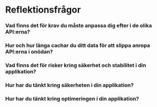 # Reflektionsfrågor
### Vad finns det för krav du måste anpassa dig efter i de olika API:erna?
### Hur och hur länga cachar du ditt data för att slippa anropa API:erna i onödan?
### Vad finns det för risker kring säkerhet och stabilitet i din applikation?
### Hur har du tänkt kring säkerheten i din applikation?
### Hur har du tänkt kring optimeringen i din applikation?

